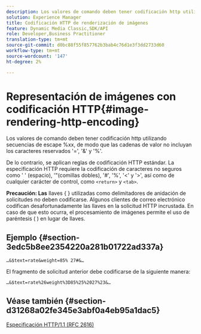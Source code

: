 ```yaml
---
description: Los valores de comando deben tener codificación http utilizando secuencias de escape %xx, de modo que las cadenas de valor no incluyan los caracteres reservados '=', '&' y '%'.
solution: Experience Manager
title: Codificación HTTP de renderización de imágenes
feature: Dynamic Media Classic,SDK/API
role: Developer,Business Practitioner
translation-type: tm+mt
source-git-commit: d0bc88f55f857762b3bab4c76d1e3f3dd2733d60
workflow-type: tm+mt
source-wordcount: '147'
ht-degree: 2%

---
```



# Representación de imágenes con codificación HTTP{#image-rendering-http-encoding}

Los valores de comando deben tener codificación http utilizando secuencias de escape %xx, de modo que las cadenas de valor no incluyan los caracteres reservados &#39;=&#39;, &#39;&amp;&#39; y &#39;%&#39;.

De lo contrario, se aplican reglas de codificación HTTP estándar. La especificación HTTP requiere la codificación de caracteres no seguros como &#39; &#39; (espacio), &#39;&quot;(comillas dobles), &#39;#&#39;, &#39;%&#39;, &#39;&lt;&#39; y &#39;>&#39;, así como de cualquier carácter de control, como `<return>` y `<tab>`.

**Precaución: Las** llaves { } utilizadas como delimitadores de anidación de solicitudes no deben codificarse. Algunos clientes de correo electrónico codifican desafortunadamente las llaves en la solicitud HTTP incrustada. En caso de que esto ocurra, el procesamiento de imágenes permite el uso de paréntesis ( ) en lugar de llaves.

## Ejemplo {#section-3edc5b8ee2354220a281b01722ad337a}

`…&$text=rate&weight=85% 27#&…`

El fragmento de solicitud anterior debe codificarse de la siguiente manera:

`…&$text=rate%26weight%3D85%25%2027%23&…`

## Véase también {#section-d31268a02fe345e3abf0a4eb95a1dac5}

[Especificación HTTP/1.1 (RFC 2616)](https://www.w3.org/Protocols/rfc2616/rfc2616.html)

